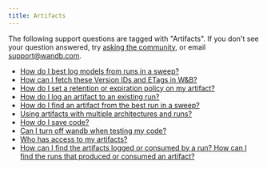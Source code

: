 ```yaml
---
title: Artifacts 
---
```

The following support questions are tagged with "Artifacts". If you don't see 
your question answered, try [asking the community](https://community.wandb.ai/), 
or email [support@wandb.com](mailto:support@wandb.com).

- [How do I best log models from runs in a sweep?](best_log_models_runs_sweep.md)
- [How can I fetch these Version IDs and ETags in W&B?](fetch_version_ids_etags_wb.md)
- [How do I set a retention or expiration policy on my artifact?](retention_expiration_policy_artifact.md)
- [How do I log an artifact to an existing run?](log_artifact_existing_run.md)
- [How do I find an artifact from the best run in a sweep?](find_artifact_best_run_sweep.md)
- [Using artifacts with multiple architectures and runs?](artifacts_multiple_architectures_runs.md)
- [How do I save code?‌](save_code‌.md)
- [Can I turn off wandb when testing my code?](testing_code_turn_off.md)
- [Who has access to my artifacts?](access_artifacts.md)
- [How can I find the artifacts logged or consumed by a run? How can I find the runs that produced or consumed an artifact?](find_artifacts_logged_consumed_run_find.md)
